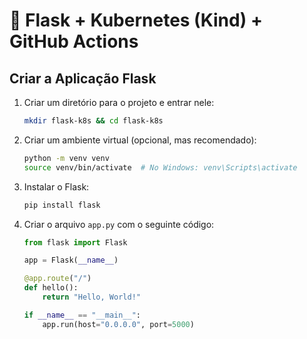 # 🚀 Flask + Kubernetes (Kind) + GitHub Actions

## **Criar a Aplicação Flask**  
1. Criar um diretório para o projeto e entrar nele:  
   ```sh
   mkdir flask-k8s && cd flask-k8s
   ```  
2. Criar um ambiente virtual (opcional, mas recomendado):  
   ```sh
   python -m venv venv
   source venv/bin/activate  # No Windows: venv\Scripts\activate
   ```  
3. Instalar o Flask:  
   ```sh
   pip install flask
   ```  
4. Criar o arquivo `app.py` com o seguinte código:  
   ```python
   from flask import Flask

   app = Flask(__name__)

   @app.route("/")
   def hello():
       return "Hello, World!"

   if __name__ == "__main__":
       app.run(host="0.0.0.0", port=5000)
   ```  
